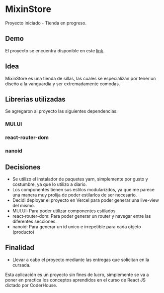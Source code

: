 # MixinStore

Proyecto iniciado - Tienda en progreso.

## Demo

El proyecto se encuentra disponible en este [link](https://mixin-store.vercel.app/).

## Idea

MixinStore es una tienda de sillas, las cuales se especializan por tener un diseño a la vanguardia y ser extremadamente comodas.

## Librerias utilizadas

Se agregaron al proyecto las siguientes dependencias:

### MUI.UI
### react-router-dom
### nanoid

## Decisiones

- Se utilizo el instalador de paquetes yarn, simplemente por gusto y costumbre, ya que lo utilizo a diario.
- Los componentes tienen sus estilos modularizdos, ya que me parece una manera muy prolija de poder estilarlos de ser necesario.
- Decidi deployar el proyecto en Vercel para poder generar una live-view del mismo.
- MUI.UI: Para poder utilizar componentes estilados.
- react-router-dom: Para poder generar un router y navegar entre las diferentes secciones.
- nanoid: Para generar un id unico e irrepetible para cada objeto (producto)

## Finalidad

- Llevar a cabo el proyecto mediante las entregas que solicitan en la cursada. 

Esta aplicación es un proyecto sin fines de lucro, simplemente se va a poner en practica los conceptos aprendidos en el curso de React JS dictado por CoderHouse.

